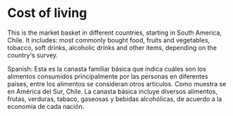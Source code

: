 # Cost of living

This is the market basket in different countries, starting in South America, Chile. It includes: most commonly bought food, fruits and vegetables, tobacco, soft drinks, alcoholic drinks and other items, depending on the country's survey. 


Spanish: 
Esta es la canasta familiar básica que indica cuáles son los alimentos consumidos principalmente por las personas en diferentes países, entre los alimentos se consideran otros artículos. Como muestra se  en América del Sur, Chile. La canasta básica incluye diversos alimentos, frutas, verduras, tabaco, gaseosas y bebidas alcohólicas, de acuerdo a la economía de cada nación.
